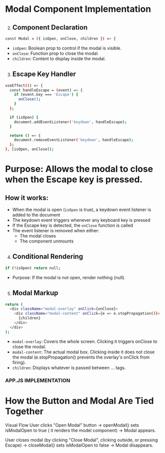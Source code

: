 # Modal Component Implementation

2. ## Component Declaration
``` bash
const Modal = ({ isOpen, onClose, children }) => {
```
- `isOpen`: Boolean prop to control if the modal is visible.
- `onClose`: Function prop to close the modal.
- `children`: Content to display inside the modal.

3. ## Escape Key Handler
``` bash
useEffect(() => {
  const handleEscape = (event) => {
    if (event.key === 'Escape') {
      onClose();
    }
  };

  if (isOpen) {
    document.addEventListener('keydown', handleEscape);
  }

  return () => {
    document.removeEventListener('keydown', handleEscape);
  };
}, [isOpen, onClose]);
```

# Purpose: Allows the modal to close when the Escape key is pressed.

## How it works:

- When the modal is open (`isOpen` is true), a keydown event listener is added to the document
- The keydown event triggers whenever any keyboard key is pressed
- If the Escape key is detected, the `onClose` function is called
- The event listener is removed when either:
  - The modal closes
  - The component unmounts

4. ## Conditional Rendering
``` bash
if (!isOpen) return null;
```
- Purpose: If the modal is not open, render nothing (null).

5. ## Modal Markup
``` bash
return (
  <div className="modal-overlay" onClick={onClose}>
    <div className="modal-content" onClick={e => e.stopPropagation()}>
      {children}
    </div>
  </div>
);
```
- `modal-overlay`: Covers the whole screen. Clicking it triggers onClose to close the modal.
- `modal-content`: The actual modal box. Clicking inside it does not close the modal (e.stopPropagation() prevents the overlay's onClick from firing).
- `children`: Displays whatever is passed between <Modal>...</Modal> tags.

### APP.JS IMPLEMENTATION
# How the Button and Modal Are Tied Together

Visual Flow
User clicks "Open Modal" button
→ openModal() sets isModalOpen to true ( it renders the model component)
→ Modal appears.

User closes modal (by clicking "Close Modal", clicking outside, or pressing Escape)
→ closeModal() sets isModalOpen to false
→ Modal disappears.

